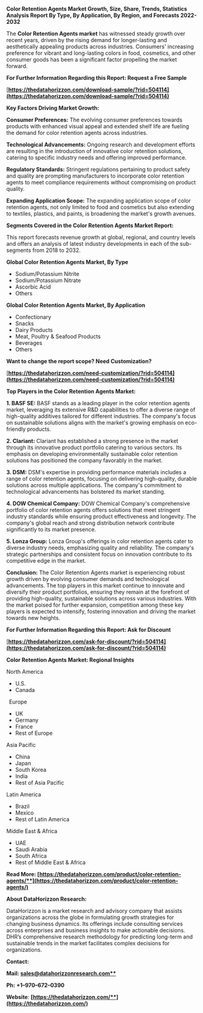 ﻿**Color Retention Agents  Market Growth, Size, Share, Trends, Statistics Analysis Report By Type, By Application, By Region, and Forecasts 2022-2032**

The **Color Retention Agents market** has witnessed steady growth over recent years, driven by the rising demand for longer-lasting and aesthetically appealing products across industries. Consumers' increasing preference for vibrant and long-lasting colors in food, cosmetics, and other consumer goods has been a significant factor propelling the market forward. 

**For Further Information Regarding this Report: Request a Free Sample**	

[**https://thedatahorizzon.com/download-sample/?rid=504114](https://thedatahorizzon.com/download-sample/?rid=504114)** 

**Key Factors Driving Market Growth:**

**Consumer Preferences:** The evolving consumer preferences towards products with enhanced visual appeal and extended shelf life are fueling the demand for color retention agents across industries.

**Technological Advancements:** Ongoing research and development efforts are resulting in the introduction of innovative color retention solutions, catering to specific industry needs and offering improved performance.

**Regulatory Standards:** Stringent regulations pertaining to product safety and quality are prompting manufacturers to incorporate color retention agents to meet compliance requirements without compromising on product quality.

**Expanding Application Scope:** The expanding application scope of color retention agents, not only limited to food and cosmetics but also extending to textiles, plastics, and paints, is broadening the market's growth avenues. 

**Segments Covered in the Color Retention Agents Market Report:** 

This report forecasts revenue growth at global, regional, and country levels and offers an analysis of latest industry developments in each of the sub-segments from 2018 to 2032.

**Global Color Retention Agents Market, By Type**

- Sodium/Potassium Nitrite
- Sodium/Potassium Nitrate
- Ascorbic Acid
- Others

**Global Color Retention Agents Market, By Application**

- Confectionary
- Snacks
- Dairy Products
- Meat, Poultry & Seafood Products
- Beverages
- Others

**Want to change the report scope? Need Customization?**

[**https://thedatahorizzon.com/need-customization/?rid=504114](https://thedatahorizzon.com/need-customization/?rid=504114)** 

**Top Players in the Color Retention Agents Market:**

**1. BASF SE:** BASF stands as a leading player in the color retention agents market, leveraging its extensive R&D capabilities to offer a diverse range of high-quality additives tailored for different industries. The company's focus on sustainable solutions aligns with the market's growing emphasis on eco-friendly products.

**2. Clariant:** Clariant has established a strong presence in the market through its innovative product portfolio catering to various sectors. Its emphasis on developing environmentally sustainable color retention solutions has positioned the company favorably in the market.

**3. DSM:** DSM's expertise in providing performance materials includes a range of color retention agents, focusing on delivering high-quality, durable solutions across multiple applications. The company's commitment to technological advancements has bolstered its market standing.

**4. DOW Chemical Company:** DOW Chemical Company's comprehensive portfolio of color retention agents offers solutions that meet stringent industry standards while ensuring product effectiveness and longevity. The company's global reach and strong distribution network contribute significantly to its market presence.

**5. Lonza Group:** Lonza Group's offerings in color retention agents cater to diverse industry needs, emphasizing quality and reliability. The company's strategic partnerships and consistent focus on innovation contribute to its competitive edge in the market.

**Conclusion:** The Color Retention Agents market is experiencing robust growth driven by evolving consumer demands and technological advancements. The top players in this market continue to innovate and diversify their product portfolios, ensuring they remain at the forefront of providing high-quality, sustainable solutions across various industries. With the market poised for further expansion, competition among these key players is expected to intensify, fostering innovation and driving the market towards new heights.

**For Further Information Regarding this Report: Ask for Discount**	

[**https://thedatahorizzon.com/ask-for-discount/?rid=504114](https://thedatahorizzon.com/ask-for-discount/?rid=504114)** 

**Color Retention Agents Market: Regional Insights**

North America

- U.S.
- Canada

` `Europe

- UK
- Germany
- France
- Rest of Europe

Asia Pacific

- China
- Japan
- South Korea
- India
- Rest of Asia Pacific

Latin America

- Brazil
- Mexico
- Rest of Latin America

Middle East & Africa

- UAE
- Saudi Arabia
- South Africa
- Rest of Middle East & Africa

**Read More: [https://thedatahorizzon.com/product/color-retention-agents/**](https://thedatahorizzon.com/product/color-retention-agents/)** 

**About DataHorizzon Research:**

DataHorizzon is a market research and advisory company that assists organizations across the globe in formulating growth strategies for changing business dynamics. Its offerings include consulting services across enterprises and business insights to make actionable decisions. DHR’s comprehensive research methodology for predicting long-term and sustainable trends in the market facilitates complex decisions for organizations.

**Contact:**

**Mail: [sales@datahorizzonresearch.com**](mailto:sales@datahorizzonresearch.com)**

**Ph:** **+1–970–672–0390**

**Website**: **[https://thedatahorizzon.com/**](https://thedatahorizzon.com/)**

